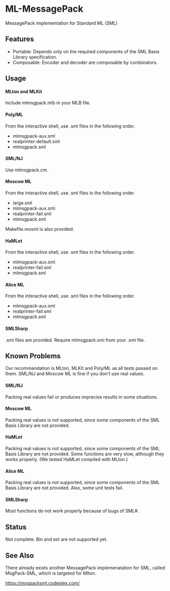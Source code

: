 ML-MessagePack
==============

MessagePack implementation for Standard ML (SML)

Features
--------

- Portable: Depends only on the required components of the SML Basis Library specification.
- Composable: Encoder and decoder are composable by combinators.

Usage
-----

#### MLton and MLKit

Include mlmsgpack.mlb in your MLB file.

#### Poly/ML

From the interactive shell, use .sml files in the following order.

- mlmsgpack-aux.sml
- realprinter-default.sml
- mlmsgpack.sml

#### SML/NJ

Use mlmsgpack.cm.

#### Moscow ML

From the interactive shell, use .sml files in the following order.

- large.sml
- mlmsgpack-aux.sml
- realprinter-fail.sml
- mlmsgpack.sml

Makefile.mosml is also provided.

#### HaMLet

From the interactive shell, use .sml files in the following order.

- mlmsgpack-aux.sml
- realprinter-fail.sml
- mlmsgpack.sml

#### Alice ML

From the interactive shell, use .sml files in the following order.

- mlmsgpack-aux.sml
- realprinter-fail.sml
- mlmsgpack.sml

#### SMLSharp

.smi files are provided. Require mlmsgpack.smi from your .smi file.

Known Problems
--------------

Our recommendation is MLton, MLKit and Poly/ML as all tests passed on them.
SML/NJ and Moscow ML is fine if you don't use real values.

#### SML/NJ

Packing real values fail or produces imprecise results in some situations.

#### Moscow ML

Packing real values is not supported, since some components of the SML Basis Library are not provided.

#### HaMLet

Packing real values is not supported, since some components of the SML Basis Library are not provided.
Some functions are very slow, although they works properly. (We tested HaMLet compiled with MLton.)

#### Alice ML

Packing real values is not supported, since some components of the SML Basis Library are not provided.
Also, some unit tests fail.

#### SMLSharp

Most functions do not work properly because of bugs of SML#.

Status
------

Not complete. Bin and ext are not supported yet.

See Also
--------

There already exists another MessagePack implemenatation for SML, 
called MsgPack-SML, which is targeted for Mlton.

https://msgpacksml.codeplex.com/
